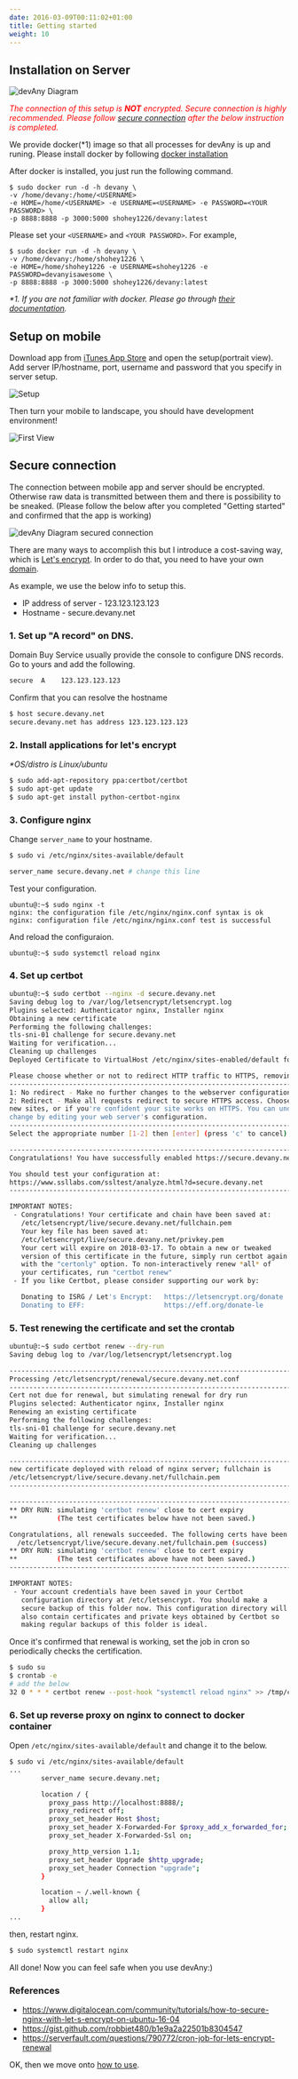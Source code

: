```yaml
---
date: 2016-03-09T00:11:02+01:00
title: Getting started
weight: 10
---
```


## Installation on Server

![devAny Diagram](/images/devAny_diagram.jpg)

*<span style="color: red">The connection of this setup is <b>NOT</b> encrypted. Secure connection is highly recommended. Please follow [secure connection](/getting-started/#secure-connection) after the below instruction is completed.</span>*


We provide docker(\*1) image so that all processes for devAny is up and runing.
Please install docker by following [docker installation](https://docs.docker.com/engine/installation/)

After docker is installed, you just run the following command.

```
$ sudo docker run -d -h devany \
-v /home/devany:/home/<USERNAME>
-e HOME=/home/<USERNAME> -e USERNAME=<USERNAME> -e PASSWORD=<YOUR PASSWORD> \
-p 8888:8888 -p 3000:5000 shohey1226/devany:latest
```

Please set your `<USERNAME>` and `<YOUR PASSWORD>`.  For example, 

```
$ sudo docker run -d -h devany \
-v /home/devany:/home/shohey1226 \
-e HOME=/home/shohey1226 -e USERNAME=shohey1226 -e PASSWORD=devanyisawesome \
-p 8888:8888 -p 3000:5000 shohey1226/devany:latest  
```


*\*1. If you are not familiar with docker. Please go through [their documentation](https://docs.docker.com/).*



## Setup on mobile

Download app from [iTunes App Store](http://itunes.apple.com/app/id1315254200) and open the setup(portrait view). Add server IP/hostname, port, username and password that you specify in server setup.

![Setup](/images/devAny_mobile_setup.jpg)


Then turn your mobile to landscape, you should have development environment!

![First View](/images/devAny_first_view.jpg)

## Secure connection

The connection between mobile app and server should be encrypted. Otherwise raw data is transmitted between them and there is possibility to be sneaked.
(Please follow the below after you completed "Getting started" and confirmed that the app is working)

![devAny Diagram secured connection](/images/devAny_diagram_secured.jpg)

There are many ways to accomplish this but I introduce a cost-saving way, which is [Let's encrypt](https://letsencrypt.org/).
In order to do that, you need to have your own [domain](https://en.wikipedia.org/wiki/Domain_name). 

As example, we use the below info to setup this.

* IP address of server - 123.123.123.123
* Hostname - secure.devany.net 



### 1. Set up "A record" on DNS. 

Domain Buy Service usually provide the console to configure DNS records. Go to yours and add the following.

```txt
secure  A    123.123.123.123
```

Confirm that you can resolve the hostname

```bash
$ host secure.devany.net
secure.devany.net has address 123.123.123.123
```


### 2. Install applications for let's encrypt

*\*OS/distro is Linux/ubuntu*

```bash
$ sudo add-apt-repository ppa:certbot/certbot
$ sudo apt-get update
$ sudo apt-get install python-certbot-nginx
```

### 3. Configure nginx

Change `server_name` to your hostname.

```bash
$ sudo vi /etc/nginx/sites-available/default

server_name secure.devany.net # change this line
```


Test your configuration.

```shell
ubuntu@:~$ sudo nginx -t
nginx: the configuration file /etc/nginx/nginx.conf syntax is ok
nginx: configuration file /etc/nginx/nginx.conf test is successful
```

And reload the configuraion.

```
ubuntu@:~$ sudo systemctl reload nginx
```


### 4. Set up certbot


```bash
ubuntu@:~$ sudo certbot --nginx -d secure.devany.net
Saving debug log to /var/log/letsencrypt/letsencrypt.log
Plugins selected: Authenticator nginx, Installer nginx
Obtaining a new certificate
Performing the following challenges:
tls-sni-01 challenge for secure.devany.net
Waiting for verification...
Cleaning up challenges
Deployed Certificate to VirtualHost /etc/nginx/sites-enabled/default for set(['secure.devany.net'])

Please choose whether or not to redirect HTTP traffic to HTTPS, removing HTTP access.
-------------------------------------------------------------------------------
1: No redirect - Make no further changes to the webserver configuration.
2: Redirect - Make all requests redirect to secure HTTPS access. Choose this for
new sites, or if you're confident your site works on HTTPS. You can undo this
change by editing your web server's configuration.
-------------------------------------------------------------------------------
Select the appropriate number [1-2] then [enter] (press 'c' to cancel): 1

-------------------------------------------------------------------------------
Congratulations! You have successfully enabled https://secure.devany.net

You should test your configuration at:
https://www.ssllabs.com/ssltest/analyze.html?d=secure.devany.net
-------------------------------------------------------------------------------

IMPORTANT NOTES:
 - Congratulations! Your certificate and chain have been saved at:
   /etc/letsencrypt/live/secure.devany.net/fullchain.pem
   Your key file has been saved at:
   /etc/letsencrypt/live/secure.devany.net/privkey.pem
   Your cert will expire on 2018-03-17. To obtain a new or tweaked
   version of this certificate in the future, simply run certbot again
   with the "certonly" option. To non-interactively renew *all* of
   your certificates, run "certbot renew"
 - If you like Certbot, please consider supporting our work by:

   Donating to ISRG / Let's Encrypt:   https://letsencrypt.org/donate
   Donating to EFF:                    https://eff.org/donate-le
```


### 5. Test renewing the certificate and set the crontab

```bash
ubuntu@:~$ sudo certbot renew --dry-run
Saving debug log to /var/log/letsencrypt/letsencrypt.log

-------------------------------------------------------------------------------
Processing /etc/letsencrypt/renewal/secure.devany.net.conf
-------------------------------------------------------------------------------
Cert not due for renewal, but simulating renewal for dry run
Plugins selected: Authenticator nginx, Installer nginx
Renewing an existing certificate
Performing the following challenges:
tls-sni-01 challenge for secure.devany.net
Waiting for verification...
Cleaning up challenges

-------------------------------------------------------------------------------
new certificate deployed with reload of nginx server; fullchain is
/etc/letsencrypt/live/secure.devany.net/fullchain.pem
-------------------------------------------------------------------------------

-------------------------------------------------------------------------------
** DRY RUN: simulating 'certbot renew' close to cert expiry
**          (The test certificates below have not been saved.)

Congratulations, all renewals succeeded. The following certs have been renewed:
  /etc/letsencrypt/live/secure.devany.net/fullchain.pem (success)
** DRY RUN: simulating 'certbot renew' close to cert expiry
**          (The test certificates above have not been saved.)
-------------------------------------------------------------------------------

IMPORTANT NOTES:
 - Your account credentials have been saved in your Certbot
   configuration directory at /etc/letsencrypt. You should make a
   secure backup of this folder now. This configuration directory will
   also contain certificates and private keys obtained by Certbot so
   making regular backups of this folder is ideal.
```


Once it's confirmed that renewal is working, set the job in cron so periodically checks the certification.

```bash
$ sudo su 
$ crontab -e
# add the below
32 0 * * * certbot renew --post-hook "systemctl reload nginx" >> /tmp/certbot.log
```

### 6. Set up reverse proxy on nginx to connect to docker container

Open `/etc/nginx/sites-available/default` and change it to the below.

```bash
$ sudo vi /etc/nginx/sites-available/default
...
        server_name secure.devany.net;

        location / {
          proxy_pass http://localhost:8888/;
          proxy_redirect off;
          proxy_set_header Host $host;
          proxy_set_header X-Forwarded-For $proxy_add_x_forwarded_for;
          proxy_set_header X-Forwarded-Ssl on;

          proxy_http_version 1.1;
          proxy_set_header Upgrade $http_upgrade;
          proxy_set_header Connection "upgrade";
        }

        location ~ /.well-known {
          allow all;
        }
...        
```


then, restart nginx.

```bash
$ sudo systemctl restart nginx
```


All done!  Now you can feel safe when you use devAny:)


### References

* https://www.digitalocean.com/community/tutorials/how-to-secure-nginx-with-let-s-encrypt-on-ubuntu-16-04
* https://gist.github.com/robbiet480/b1e9a2a22501b8304547
* https://serverfault.com/questions/790772/cron-job-for-lets-encrypt-renewal


OK, then we move onto [how to use](/how-to-use/).


